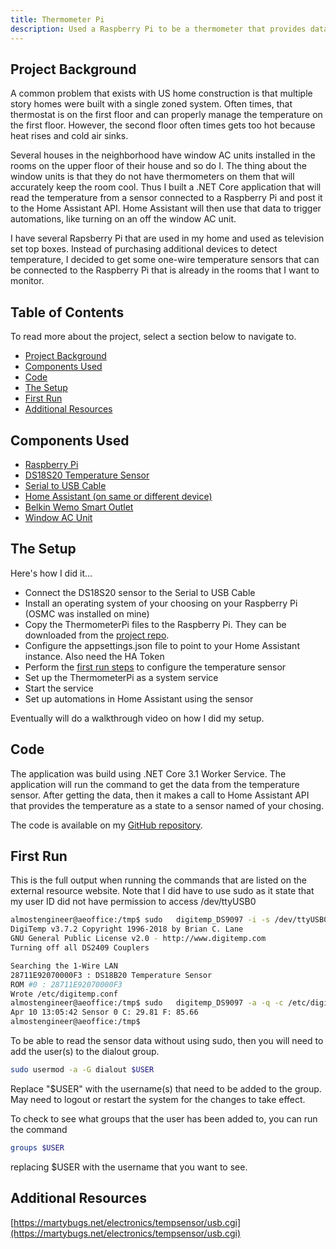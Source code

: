 ```yaml
---
title: Thermometer Pi
description: Used a Raspberry Pi to be a thermometer that provides data to home automation system
---
```


## Project Background

A common problem that exists with US home construction
is that multiple story homes were built with a single zoned system.
Often times, that thermostat is on the first floor and can properly manage the temperature on the first
floor. However, the second floor often times gets too hot because heat rises and cold air sinks.

Several houses in the neighborhood have window AC units installed in the rooms on the upper floor of their
house and so do I. The thing about the window units is that they do not have thermometers on them that will
accurately keep the room cool. Thus I built a .NET Core application that will read the temperature
from a sensor connected to a Raspberry Pi and post it to the Home Assistant API. Home Assistant will then
use that data to trigger automations, like turning on an off the window AC unit.

I have several Rapsberry Pi that are used in my home and used as television set top boxes. Instead of
purchasing additional devices to detect temperature, I decided to get some one-wire temperature sensors that
can be connected to the Raspberry Pi that is already in the rooms that I want to monitor.

## Table of Contents

To read more about the project, select a section below to navigate to.

* [Project Background](#project-background)
* [Components Used](#components-used)
* [Code](#code)
* [The Setup](#the-setup)
* [First Run](#first-run)
* [Additional Resources](#additional-resources)

## Components Used

* [Raspberry Pi](https://www.amazon.com/gp/product/B07BC7BMHY/ref=as_li_qf_asin_il_tl?ie=UTF8&tag=rhtservicesll-20&creative=9325&linkCode=as2&creativeASIN=B07BC7BMHY&linkId=eae8899ccbef0eb26acf71cb65bef39a)
* [DS18S20 Temperature Sensor](https://www.amazon.com/gp/product/B07MR71WVS/ref=as_li_qf_asin_il_tl?ie=UTF8&tag=rhtservicesll-20&creative=9325&linkCode=as2&creativeASIN=B07MR71WVS&linkId=bfd830515da10f922afff9a79cc33e58)
* [Serial to USB Cable](https://www.amazon.com/gp/product/B07D9R5JFK/ref=as_li_qf_asin_il_tl?ie=UTF8&tag=rhtservicesll-20&creative=9325&linkCode=as2&creativeASIN=B07D9R5JFK&linkId=e35fd9d313f055ab778e60783564078b)
* [Home Assistant (on same or different device)](https://homeassistant.io)
* [Belkin Wemo Smart Outlet](https://www.amazon.com/gp/product/B0776YH29B/ref=as_li_qf_asin_il_tl?ie=UTF8&tag=rhtservicesll-20&creative=9325&linkCode=as2&creativeASIN=B0776YH29B&linkId=34342060eb6bea8006e0dbbefb376fcf)
* [Window AC Unit](https://www.amazon.com/gp/product/B085797ZFF/ref=as_li_qf_asin_il_tl?ie=UTF8&tag=rhtservicesll-20&creative=9325&linkCode=as2&creativeASIN=B085797ZFF&linkId=e38e0ec46bdea5e4c32950d147003cc8)

## The Setup

Here's how I did it...

* Connect the DS18S20 sensor to the Serial to USB Cable
* Install an operating system of your choosing on your Raspberry Pi (OSMC was installed on mine)
* Copy the ThermometerPi files to the Raspberry Pi. They can be downloaded from the 
[project repo](https://github.com/almostengr/thermometerpi).
* Configure the appsettings.json file to point to your Home Assistant instance. Also need the HA Token
* Perform the [first run steps](#first-run) to configure the temperature sensor
* Set up the ThermometerPi as a system service
* Start the service
* Set up automations in Home Assistant using the sensor

Eventually will do a walkthrough video on how I did my setup.

## Code

The application was build using .NET Core 3.1 Worker Service. The application will run the command to get the
data from the temperature sensor. After getting the data, then it makes a call to Home Assistant API that
provides the temperature as a state to a sensor named of your chosing.

The code is available on my [GitHub repository](https://github.com/almostengr/themometerpi).

## First Run

This is the full output when running the commands that are listed on the external resource website.
Note that I did have to use sudo as it state that my user ID did not have permission to
access /dev/ttyUSB0

```sh
almostengineer@aeoffice:/tmp$ sudo   digitemp_DS9097 -i -s /dev/ttyUSB0 -c /etc/digitemp.conf
DigiTemp v3.7.2 Copyright 1996-2018 by Brian C. Lane
GNU General Public License v2.0 - http://www.digitemp.com
Turning off all DS2409 Couplers

Searching the 1-Wire LAN
28711E92070000F3 : DS18B20 Temperature Sensor
ROM #0 : 28711E92070000F3
Wrote /etc/digitemp.conf
almostengineer@aeoffice:/tmp$ sudo   digitemp_DS9097 -a -q -c /etc/digitemp.conf
Apr 10 13:05:42 Sensor 0 C: 29.81 F: 85.66
almostengineer@aeoffice:/tmp$
```

To be able to read the sensor data without using sudo, then you will need to add the user(s)
to the dialout group.

```sh
sudo usermod -a -G dialout $USER
```

Replace "$USER" with the username(s) that need to be added to the group. May need to logout or
restart the system for the changes to take effect.

To check to see what groups that the user has been added to, you can run the command

```sh
groups $USER
```

replacing $USER with the username that you want to see.

## Additional Resources

[https://martybugs.net/electronics/tempsensor/usb.cgi](https://martybugs.net/electronics/tempsensor/usb.cgi)

